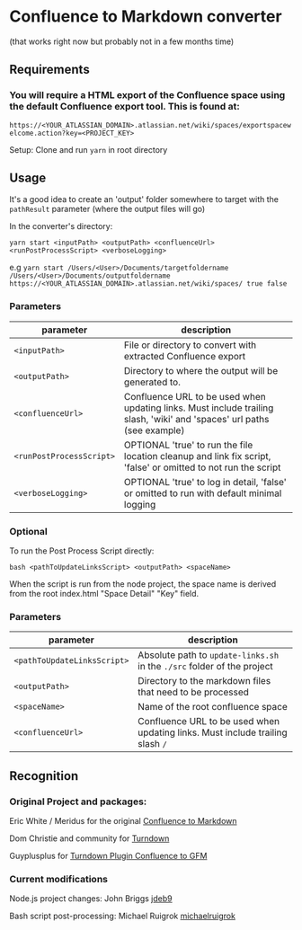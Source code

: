 # Confluence to Markdown converter
(that works right now but probably not in a few months time)

## Requirements

### You will require a HTML export of the Confluence space using the default Confluence export tool. This is found at:
`https://<YOUR_ATLASSIAN_DOMAIN>.atlassian.net/wiki/spaces/exportspacewelcome.action?key=<PROJECT_KEY>`

Setup:
Clone and run `yarn` in root directory

## Usage

It's a good idea to create an 'output' folder somewhere to target with the `pathResult` parameter (where the output files will go)

In the converter's directory:

```
yarn start <inputPath> <outputPath> <confluenceUrl> <runPostProcessScript> <verboseLogging>
```
e.g
`yarn start /Users/<User>/Documents/targetfoldername /Users/<User>/Documents/outputfoldername https://<YOUR_ATLASSIAN_DOMAIN>.atlassian.net/wiki/spaces/ true false`

### Parameters

parameter | description
--- | ---
`<inputPath>` | File or directory to convert with extracted Confluence export
`<outputPath>` | Directory to where the output will be generated to.
`<confluenceUrl>` | Confluence URL to be used when updating links. Must include trailing slash, 'wiki' and 'spaces' url paths (see example)
`<runPostProcessScript>` | OPTIONAL 'true' to run the file location cleanup and link fix script, 'false' or omitted to not run the script
`<verboseLogging>` | OPTIONAL 'true' to log in detail, 'false' or omitted to run with default minimal logging

### Optional

To run the Post Process Script directly:

`bash <pathToUpdateLinksScript> <outputPath> <spaceName>`

When the script is run from the node project, the space name is derived from the root index.html "Space Detail" "Key" field.

### Parameters

| parameter                   | description                                                  |
| --------------------------- | ------------------------------------------------------------ |
| `<pathToUpdateLinksScript>` | Absolute path to `update-links.sh` in the `./src` folder of the project |
| `<outputPath>`              | Directory to the markdown files that need to be processed    |
| `<spaceName>`               | Name of the root confluence space                            |
| `<confluenceUrl>`           | Confluence URL to be used when updating links. Must include trailing slash `/`                      |

## Recognition

### Original Project and packages:

Eric White / Meridus for the original [Confluence to Markdown](https://github.com/meridius/confluence-to-markdown)

Dom Christie and community for [Turndown](https://github.com/mixmark-io/turndown)

Guyplusplus for [Turndown Plugin Confluence to GFM](https://github.com/guyplusplus/turndown-plugin-confluence-to-gfm)

### Current modifications
Node.js project changes: John Briggs [jdeb9](https://github.com/jdeb9)

Bash script post-processing: Michael Ruigrok [michaelruigrok](https://github.com/michaelruigrok)